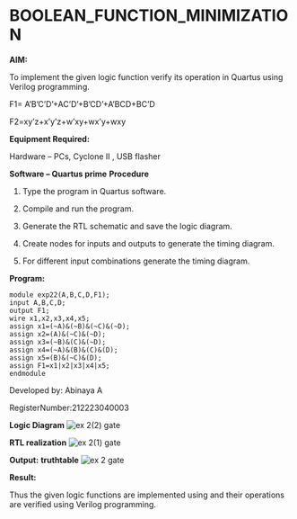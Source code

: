 # BOOLEAN_FUNCTION_MINIMIZATION

**AIM:**

To implement the given logic function verify its operation in Quartus using Verilog programming.

F1= A’B’C’D’+AC’D’+B’CD’+A’BCD+BC’D 

F2=xy’z+x’y’z+w’xy+wx’y+wxy

**Equipment Required:**

Hardware – PCs, Cyclone II , USB flasher

**Software – Quartus prime**
**Procedure**

1.	Type the program in Quartus software.

2.	Compile and run the program.

3.	Generate the RTL schematic and save the logic diagram.

4.	Create nodes for inputs and outputs to generate the timing diagram.

5.	For different input combinations generate the timing diagram.


**Program:**
```
module exp22(A,B,C,D,F1);
input A,B,C,D;
output F1;
wire x1,x2,x3,x4,x5;
assign x1=(~A)&(~B)&(~C)&(~D);
assign x2=(A)&(~C)&(~D);
assign x3=(~B)&(C)&(~D);
assign x4=(~A)&(B)&(C)&(D);
assign x5=(B)&(~C)&(D);
assign F1=x1|x2|x3|x4|x5;
endmodule

```
Developed by: Abinaya A

RegisterNumber:212223040003


**Logic Diagram**
![ex 2(2) gate](https://github.com/23002776/BOOLEAN_FUNCTION_MINIMIZATION/assets/145742657/5eff3a58-6b34-43e1-aad0-00e776b37f2b)

**RTL realization**
![ex 2(1) gate](https://github.com/23002776/BOOLEAN_FUNCTION_MINIMIZATION/assets/145742657/7e13c989-c381-42d8-a34a-88075f794685)


**Output:**
**truthtable**
![ex 2 gate](https://github.com/23002776/BOOLEAN_FUNCTION_MINIMIZATION/assets/145742657/1902cbbc-b9ed-4a11-84e4-0b4328c65387)

**Result:**

Thus the given logic functions are implemented using and their operations are verified using Verilog programming.

